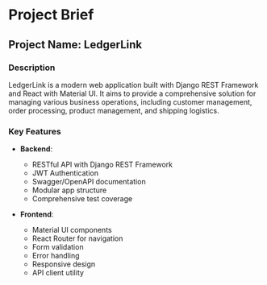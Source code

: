 # Project Brief

## Project Name: LedgerLink

### Description
LedgerLink is a modern web application built with Django REST Framework and React with Material UI. It aims to provide a comprehensive solution for managing various business operations, including customer management, order processing, product management, and shipping logistics.

### Key Features
- **Backend**:
  - RESTful API with Django REST Framework
  - JWT Authentication
  - Swagger/OpenAPI documentation
  - Modular app structure
  - Comprehensive test coverage

- **Frontend**:
  - Material UI components
  - React Router for navigation
  - Form validation
  - Error handling
  - Responsive design
  - API client utility